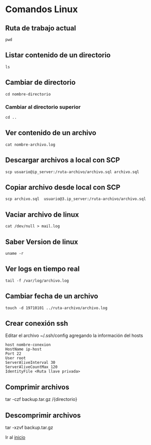 # Comandos Linux

## Ruta de trabajo actual
```
pwd
```

## Listar contenido de un directorio
```
ls
```

## Cambiar de directorio
```
cd nombre-directorio
```

### Cambiar al directorio superior
```
cd ..
```

## Ver contenido de un archivo
```
cat nombre-archivo.log
```

## Descargar archivos a local con SCP

```
scp usuario@ip_server:/ruta-archivo/archivo.sql archivo.sql
```

## Copiar archivo desde local con SCP
```
scp archivo.sql  usuario@3.ip_server:/ruta-archivo/archivo.sql
```

## Vaciar archivo de linux
```
cat /dev/null > mail.log
```

## Saber Version de linux
```
uname -r
```

## Ver logs en tiempo real
```
tail -f /var/log/archivo.log
```

## Cambiar fecha de un archivo
```
touch -d 19710101 ../ruta-archivo/archivo.log
```

## Crear conexión ssh 

Editar el archivo  ~/.ssh/config agregando la información del hosts

```
host nombre-conexion
HostName ip-host
Port 22
User root
ServerAliveInterval 30
ServerAliveCountMax 120
IdentityFile <Ruta llave privada>
```
## Comprimir archivos

tar -czf backup.tar.gz /{directorio}

## Descomprimir archivos

tar -xzvf backup.tar.gz


Ir al [inicio](../README.md)
